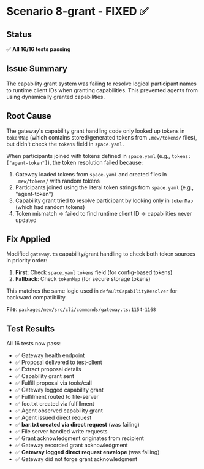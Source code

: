 # Scenario 8-grant - FIXED ✅

## Status
✅ **All 16/16 tests passing**

## Issue Summary
The capability grant system was failing to resolve logical participant names to runtime client IDs when granting capabilities. This prevented agents from using dynamically granted capabilities.

## Root Cause
The gateway's capability grant handling code only looked up tokens in `tokenMap` (which contains stored/generated tokens from `.mew/tokens/` files), but didn't check the `tokens` field in `space.yaml`.

When participants joined with tokens defined in `space.yaml` (e.g., `tokens: ["agent-token"]`), the token resolution failed because:
1. Gateway loaded tokens from `space.yaml` and created files in `.mew/tokens/` with random tokens
2. Participants joined using the literal token strings from `space.yaml` (e.g., "agent-token")
3. Capability grant tried to resolve participant by looking only in `tokenMap` (which had random tokens)
4. Token mismatch → failed to find runtime client ID → capabilities never updated

## Fix Applied
Modified `gateway.ts` capability/grant handling to check both token sources in priority order:
1. **First**: Check `space.yaml` `tokens` field (for config-based tokens)
2. **Fallback**: Check `tokenMap` (for secure storage tokens)

This matches the same logic used in `defaultCapabilityResolver` for backward compatibility.

**File**: `packages/mew/src/cli/commands/gateway.ts:1154-1168`

## Test Results
All 16 tests now pass:
- ✅ Gateway health endpoint
- ✅ Proposal delivered to test-client
- ✅ Extract proposal details
- ✅ Capability grant sent
- ✅ Fulfill proposal via tools/call
- ✅ Gateway logged capability grant
- ✅ Fulfilment routed to file-server
- ✅ foo.txt created via fulfillment
- ✅ Agent observed capability grant
- ✅ Agent issued direct request
- ✅ **bar.txt created via direct request** (was failing)
- ✅ File server handled write requests
- ✅ Grant acknowledgment originates from recipient
- ✅ Gateway recorded grant acknowledgment
- ✅ **Gateway logged direct request envelope** (was failing)
- ✅ Gateway did not forge grant acknowledgment
